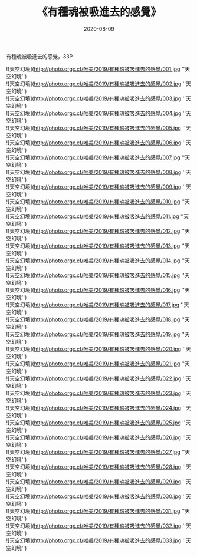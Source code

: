 ﻿---
layout: post
title:  《有種魂被吸進去的感覺》
date:   2020-08-09
image: http://photo.orgx.cf/唯美/2019/有種魂被吸進去的感覺/000.jpg
categories: [美女, 清纯, 唯美]
---

有種魂被吸進去的感覺，33P



![天空幻境](http://photo.orgx.cf/唯美/2019/有種魂被吸進去的感覺/001.jpg ''天空幻境'') <br>
![天空幻境](http://photo.orgx.cf/唯美/2019/有種魂被吸進去的感覺/002.jpg ''天空幻境'') <br>
![天空幻境](http://photo.orgx.cf/唯美/2019/有種魂被吸進去的感覺/003.jpg ''天空幻境'') <br>
![天空幻境](http://photo.orgx.cf/唯美/2019/有種魂被吸進去的感覺/004.jpg ''天空幻境'') <br>
![天空幻境](http://photo.orgx.cf/唯美/2019/有種魂被吸進去的感覺/005.jpg ''天空幻境'') <br>
![天空幻境](http://photo.orgx.cf/唯美/2019/有種魂被吸進去的感覺/006.jpg ''天空幻境'') <br>
![天空幻境](http://photo.orgx.cf/唯美/2019/有種魂被吸進去的感覺/007.jpg ''天空幻境'') <br>
![天空幻境](http://photo.orgx.cf/唯美/2019/有種魂被吸進去的感覺/008.jpg ''天空幻境'') <br>
![天空幻境](http://photo.orgx.cf/唯美/2019/有種魂被吸進去的感覺/009.jpg ''天空幻境'') <br>
![天空幻境](http://photo.orgx.cf/唯美/2019/有種魂被吸進去的感覺/010.jpg ''天空幻境'') <br>
![天空幻境](http://photo.orgx.cf/唯美/2019/有種魂被吸進去的感覺/011.jpg ''天空幻境'') <br>
![天空幻境](http://photo.orgx.cf/唯美/2019/有種魂被吸進去的感覺/012.jpg ''天空幻境'') <br>
![天空幻境](http://photo.orgx.cf/唯美/2019/有種魂被吸進去的感覺/013.jpg ''天空幻境'') <br>
![天空幻境](http://photo.orgx.cf/唯美/2019/有種魂被吸進去的感覺/014.jpg ''天空幻境'') <br>
![天空幻境](http://photo.orgx.cf/唯美/2019/有種魂被吸進去的感覺/015.jpg ''天空幻境'') <br>
![天空幻境](http://photo.orgx.cf/唯美/2019/有種魂被吸進去的感覺/016.jpg ''天空幻境'') <br>
![天空幻境](http://photo.orgx.cf/唯美/2019/有種魂被吸進去的感覺/017.jpg ''天空幻境'') <br>
![天空幻境](http://photo.orgx.cf/唯美/2019/有種魂被吸進去的感覺/018.jpg ''天空幻境'') <br>
![天空幻境](http://photo.orgx.cf/唯美/2019/有種魂被吸進去的感覺/019.jpg ''天空幻境'') <br>
![天空幻境](http://photo.orgx.cf/唯美/2019/有種魂被吸進去的感覺/020.jpg ''天空幻境'') <br>
![天空幻境](http://photo.orgx.cf/唯美/2019/有種魂被吸進去的感覺/021.jpg ''天空幻境'') <br>
![天空幻境](http://photo.orgx.cf/唯美/2019/有種魂被吸進去的感覺/022.jpg ''天空幻境'') <br>
![天空幻境](http://photo.orgx.cf/唯美/2019/有種魂被吸進去的感覺/023.jpg ''天空幻境'') <br>
![天空幻境](http://photo.orgx.cf/唯美/2019/有種魂被吸進去的感覺/024.jpg ''天空幻境'') <br>
![天空幻境](http://photo.orgx.cf/唯美/2019/有種魂被吸進去的感覺/025.jpg ''天空幻境'') <br>
![天空幻境](http://photo.orgx.cf/唯美/2019/有種魂被吸進去的感覺/026.jpg ''天空幻境'') <br>
![天空幻境](http://photo.orgx.cf/唯美/2019/有種魂被吸進去的感覺/027.jpg ''天空幻境'') <br>
![天空幻境](http://photo.orgx.cf/唯美/2019/有種魂被吸進去的感覺/028.jpg ''天空幻境'') <br>
![天空幻境](http://photo.orgx.cf/唯美/2019/有種魂被吸進去的感覺/029.jpg ''天空幻境'') <br>
![天空幻境](http://photo.orgx.cf/唯美/2019/有種魂被吸進去的感覺/030.jpg ''天空幻境'') <br>
![天空幻境](http://photo.orgx.cf/唯美/2019/有種魂被吸進去的感覺/031.jpg ''天空幻境'') <br>
![天空幻境](http://photo.orgx.cf/唯美/2019/有種魂被吸進去的感覺/032.jpg ''天空幻境'') <br>
![天空幻境](http://photo.orgx.cf/唯美/2019/有種魂被吸進去的感覺/033.jpg ''天空幻境'') <br>